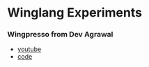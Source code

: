 # Winglang Experiments

### Wingpresso from Dev Agrawal

- [youtube](https://www.youtube.com/watch?v=lLiBUKcpSug&t=1169s)
- [code]("./wingpresso/wingpresso.w")

